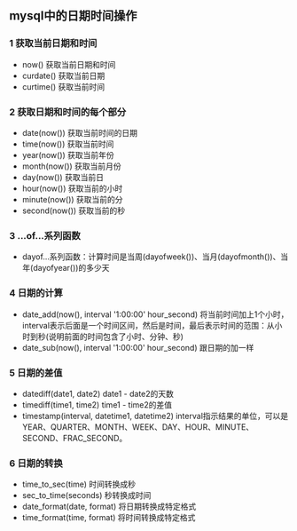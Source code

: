 ## mysql中的日期时间操作

### 1 获取当前日期和时间

* now() 获取当前日期和时间
* curdate() 获取当前日期
* curtime() 获取当前时间

### 2 获取日期和时间的每个部分

* date(now()) 获取当前时间的日期
* time(now()) 获取当前时间
* year(now()) 获取当前年份
* month(now()) 获取当前月份
* day(now()) 获取当前日
* hour(now()) 获取当前的小时
* minute(now()) 获取当前的分
* second(now()) 获取当前的秒

### 3 ...of...系列函数

* dayof...系列函数：计算时间是当周(dayofweek())、当月(dayofmonth())、当年(dayofyear())的多少天

### 4 日期的计算

* date_add(now(), interval '1:00:00' hour_second) 将当前时间加上1个小时，interval表示后面是一个时间区间，然后是时间，最后表示时间的范围：从小时到秒(说明前面的时间包含了小时、分钟、秒)
* date_sub(now(), interval '1:00:00' hour_second) 跟日期的加一样

### 5 日期的差值

* datediff(date1, date2) date1 - date2的天数
* timediff(time1, time2) time1 - time2的差值
* timestamp(interval, datetime1, datetime2) interval指示结果的单位，可以是YEAR、QUARTER、MONTH、WEEK、DAY、HOUR、MINUTE、SECOND、FRAC_SECOND。

### 6 日期的转换

* time_to_sec(time) 时间转换成秒
* sec_to_time(seconds) 秒转换成时间
* date_format(date, format) 将日期转换成特定格式
* time_format(time, format) 将时间转换成特定格式